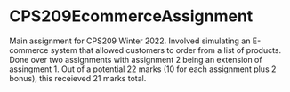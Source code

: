 # CPS209EcommerceAssignment
Main assignment for CPS209 Winter 2022. 
Involved simulating an E-commerce system that allowed customers to order from a list of products. 
Done over two assignments with assignment 2 being an extension of assingment 1.
Out of a potential 22 marks (10 for each assignment plus 2 bonus), this receieved 21 marks total.
